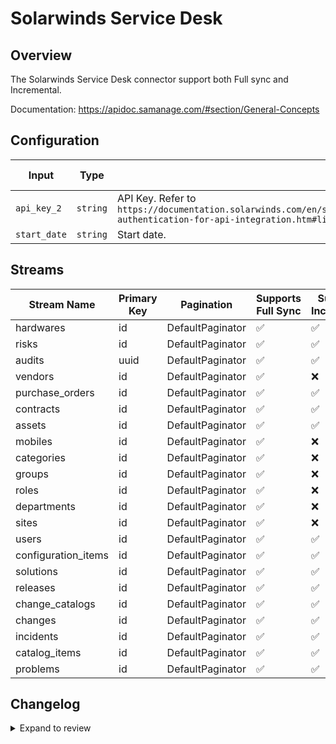# Solarwinds Service Desk
## Overview

The Solarwinds Service Desk connector support both Full sync and Incremental.

Documentation: https://apidoc.samanage.com/#section/General-Concepts

## Configuration

| Input | Type | Description | Default Value |
|-------|------|-------------|---------------|
| `api_key_2` | `string` | API Key. Refer to `https://documentation.solarwinds.com/en/success_center/swsd/content/completeguidetoswsd/token-authentication-for-api-integration.htm#link4` |  |
| `start_date` | `string` | Start date.  |  |

## Streams
| Stream Name | Primary Key | Pagination | Supports Full Sync | Supports Incremental |
|-------------|-------------|------------|---------------------|----------------------|
| hardwares | id | DefaultPaginator | ✅ |  ✅  |
| risks | id | DefaultPaginator | ✅ |  ✅  |
| audits | uuid | DefaultPaginator | ✅ |  ✅  |
| vendors | id | DefaultPaginator | ✅ |  ❌  |
| purchase_orders | id | DefaultPaginator | ✅ |  ✅  |
| contracts | id | DefaultPaginator | ✅ |  ✅  |
| assets | id | DefaultPaginator | ✅ |  ✅  |
| mobiles | id | DefaultPaginator | ✅ |  ❌  |
| categories | id | DefaultPaginator | ✅ |  ❌  |
| groups | id | DefaultPaginator | ✅ |  ❌  |
| roles | id | DefaultPaginator | ✅ |  ❌  |
| departments | id | DefaultPaginator | ✅ |  ❌  |
| sites | id | DefaultPaginator | ✅ |  ❌  |
| users | id | DefaultPaginator | ✅ |  ✅  |
| configuration_items | id | DefaultPaginator | ✅ |  ✅  |
| solutions | id | DefaultPaginator | ✅ |  ✅  |
| releases | id | DefaultPaginator | ✅ |  ✅  |
| change_catalogs | id | DefaultPaginator | ✅ |  ✅  |
| changes | id | DefaultPaginator | ✅ |  ✅  |
| incidents | id | DefaultPaginator | ✅ |  ✅  |
| catalog_items | id | DefaultPaginator | ✅ |  ✅  |
| problems | id | DefaultPaginator | ✅ |  ✅  |

## Changelog

<details>
  <summary>Expand to review</summary>

| Version          | Date              | Pull Request | Subject        |
|------------------|-------------------|--------------|----------------|
| 0.0.39 | 2025-10-14 | [67774](https://github.com/airbytehq/airbyte/pull/67774) | Update dependencies |
| 0.0.38 | 2025-10-07 | [67451](https://github.com/airbytehq/airbyte/pull/67451) | Update dependencies |
| 0.0.37 | 2025-09-30 | [66897](https://github.com/airbytehq/airbyte/pull/66897) | Update dependencies |
| 0.0.36 | 2025-09-24 | [66269](https://github.com/airbytehq/airbyte/pull/66269) | Update dependencies |
| 0.0.35 | 2025-09-09 | [66131](https://github.com/airbytehq/airbyte/pull/66131) | Update dependencies |
| 0.0.34 | 2025-08-23 | [65397](https://github.com/airbytehq/airbyte/pull/65397) | Update dependencies |
| 0.0.33 | 2025-08-09 | [64806](https://github.com/airbytehq/airbyte/pull/64806) | Update dependencies |
| 0.0.32 | 2025-08-02 | [64472](https://github.com/airbytehq/airbyte/pull/64472) | Update dependencies |
| 0.0.31 | 2025-07-26 | [63966](https://github.com/airbytehq/airbyte/pull/63966) | Update dependencies |
| 0.0.30 | 2025-07-19 | [63632](https://github.com/airbytehq/airbyte/pull/63632) | Update dependencies |
| 0.0.29 | 2025-07-12 | [63076](https://github.com/airbytehq/airbyte/pull/63076) | Update dependencies |
| 0.0.28 | 2025-07-05 | [62719](https://github.com/airbytehq/airbyte/pull/62719) | Update dependencies |
| 0.0.27 | 2025-06-28 | [62266](https://github.com/airbytehq/airbyte/pull/62266) | Update dependencies |
| 0.0.26 | 2025-06-14 | [61311](https://github.com/airbytehq/airbyte/pull/61311) | Update dependencies |
| 0.0.25 | 2025-05-25 | [60569](https://github.com/airbytehq/airbyte/pull/60569) | Update dependencies |
| 0.0.24 | 2025-05-10 | [60067](https://github.com/airbytehq/airbyte/pull/60067) | Update dependencies |
| 0.0.23 | 2025-05-04 | [59638](https://github.com/airbytehq/airbyte/pull/59638) | Update dependencies |
| 0.0.22 | 2025-04-27 | [59022](https://github.com/airbytehq/airbyte/pull/59022) | Update dependencies |
| 0.0.21 | 2025-04-19 | [58404](https://github.com/airbytehq/airbyte/pull/58404) | Update dependencies |
| 0.0.20 | 2025-04-12 | [57981](https://github.com/airbytehq/airbyte/pull/57981) | Update dependencies |
| 0.0.19 | 2025-04-05 | [57437](https://github.com/airbytehq/airbyte/pull/57437) | Update dependencies |
| 0.0.18 | 2025-03-29 | [56889](https://github.com/airbytehq/airbyte/pull/56889) | Update dependencies |
| 0.0.17 | 2025-03-22 | [56286](https://github.com/airbytehq/airbyte/pull/56286) | Update dependencies |
| 0.0.16 | 2025-03-08 | [55643](https://github.com/airbytehq/airbyte/pull/55643) | Update dependencies |
| 0.0.15 | 2025-03-01 | [55102](https://github.com/airbytehq/airbyte/pull/55102) | Update dependencies |
| 0.0.14 | 2025-02-22 | [54520](https://github.com/airbytehq/airbyte/pull/54520) | Update dependencies |
| 0.0.13 | 2025-02-15 | [54063](https://github.com/airbytehq/airbyte/pull/54063) | Update dependencies |
| 0.0.12 | 2025-02-08 | [53519](https://github.com/airbytehq/airbyte/pull/53519) | Update dependencies |
| 0.0.11 | 2025-02-01 | [53096](https://github.com/airbytehq/airbyte/pull/53096) | Update dependencies |
| 0.0.10 | 2025-01-25 | [52410](https://github.com/airbytehq/airbyte/pull/52410) | Update dependencies |
| 0.0.9 | 2025-01-18 | [51977](https://github.com/airbytehq/airbyte/pull/51977) | Update dependencies |
| 0.0.8 | 2025-01-11 | [51409](https://github.com/airbytehq/airbyte/pull/51409) | Update dependencies |
| 0.0.7 | 2025-01-04 | [50748](https://github.com/airbytehq/airbyte/pull/50748) | Update dependencies |
| 0.0.6 | 2024-12-21 | [50360](https://github.com/airbytehq/airbyte/pull/50360) | Update dependencies |
| 0.0.5 | 2024-12-14 | [49771](https://github.com/airbytehq/airbyte/pull/49771) | Update dependencies |
| 0.0.4 | 2024-12-12 | [49418](https://github.com/airbytehq/airbyte/pull/49418) | Update dependencies |
| 0.0.3 | 2024-12-11 | [49111](https://github.com/airbytehq/airbyte/pull/49111) | Starting with this version, the Docker image is now rootless. Please note that this and future versions will not be compatible with Airbyte versions earlier than 0.64 |
| 0.0.2 | 2024-10-29 | [47855](https://github.com/airbytehq/airbyte/pull/47855) | Update dependencies |
| 0.0.1 | 2024-10-10 | [46707](https://github.com/airbytehq/airbyte/pull/46707) | Initial release by [@gemsteam](https://github.com/gemsteam) via Connector Builder |

</details>
